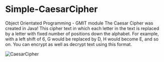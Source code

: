 # Simple-CaesarCipher

Object Orientated Programming -  GMIT module
The Caesar Cipher was created in Java! This cipher text in which each 
letter in the text is replaced by a letter with fixed number of positions 
down the alphabet. For example, with a left shift of 6, G would be replaced by D,
H would become E, and so on. You can encrypt as well as decrypt text using this format.



![CaesarCipher](https://user-images.githubusercontent.com/110679484/187012780-2f475313-20e5-4ed8-ac15-0a95221514c1.jpg)

